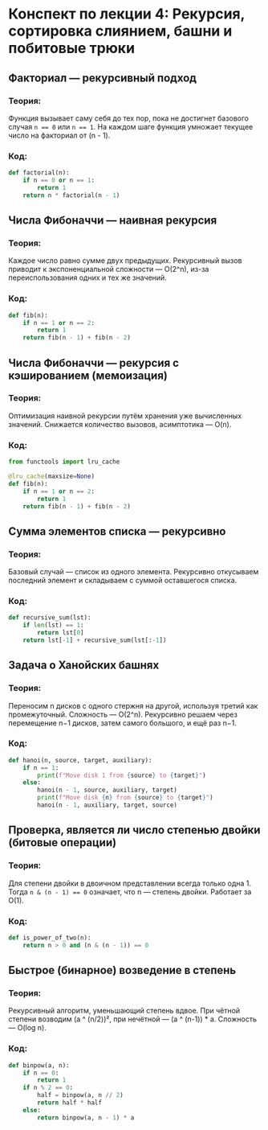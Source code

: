 # Конспект по лекции 4: Рекурсия, сортировка слиянием, башни и побитовые трюки

## Факториал — рекурсивный подход

### Теория:
Функция вызывает саму себя до тех пор, пока не достигнет базового случая `n == 0` или `n == 1`. На каждом шаге функция умножает текущее число на факториал от (n - 1).

### Код:
```python
def factorial(n):
    if n == 0 or n == 1:
        return 1
    return n * factorial(n - 1)
```

## Числа Фибоначчи — наивная рекурсия

### Теория:
Каждое число равно сумме двух предыдущих. Рекурсивный вызов приводит к экспоненциальной сложности — O(2^n), из-за переиспользования одних и тех же значений.

### Код:
```python
def fib(n):
    if n == 1 or n == 2:
        return 1
    return fib(n - 1) + fib(n - 2)
```

## Числа Фибоначчи — рекурсия с кэшированием (мемоизация)

### Теория:
Оптимизация наивной рекурсии путём хранения уже вычисленных значений. Снижается количество вызовов, асимптотика — O(n).

### Код:
```python
from functools import lru_cache

@lru_cache(maxsize=None)
def fib(n):
    if n == 1 or n == 2:
        return 1
    return fib(n - 1) + fib(n - 2)
```

## Сумма элементов списка — рекурсивно

### Теория:
Базовый случай — список из одного элемента. Рекурсивно откусываем последний элемент и складываем с суммой оставшегося списка.

### Код:
```python
def recursive_sum(lst):
    if len(lst) == 1:
        return lst[0]
    return lst[-1] + recursive_sum(lst[:-1])
```

## Задача о Ханойских башнях

### Теория:
Переносим n дисков с одного стержня на другой, используя третий как промежуточный. Сложность — O(2^n). Рекурсивно решаем через перемещение n−1 дисков, затем самого большого, и ещё раз n−1.

### Код:
```python
def hanoi(n, source, target, auxiliary):
    if n == 1:
        print(f"Move disk 1 from {source} to {target}")
    else:
        hanoi(n - 1, source, auxiliary, target)
        print(f"Move disk {n} from {source} to {target}")
        hanoi(n - 1, auxiliary, target, source)
```

## Проверка, является ли число степенью двойки (битовые операции)

### Теория:
Для степени двойки в двоичном представлении всегда только одна 1. Тогда `n & (n - 1) == 0` означает, что n — степень двойки. Работает за O(1).

### Код:
```python
def is_power_of_two(n):
    return n > 0 and (n & (n - 1)) == 0
```

## Быстрое (бинарное) возведение в степень

### Теория:
Рекурсивный алгоритм, уменьшающий степень вдвое. При чётной степени возводим (a ^ (n/2))², при нечётной — (a ^ (n-1)) * a. Сложность — O(log n).

### Код:
```python
def binpow(a, n):
    if n == 0:
        return 1
    if n % 2 == 0:
        half = binpow(a, n // 2)
        return half * half
    else:
        return binpow(a, n - 1) * a
```
